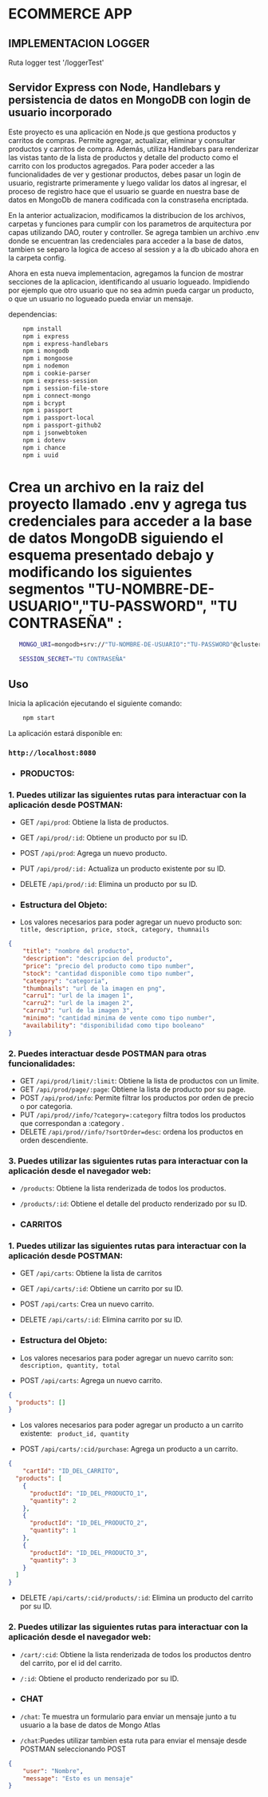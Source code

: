 # ECOMMERCE APP

## IMPLEMENTACION LOGGER
Ruta logger test
'/loggerTest'
## Servidor Express con Node, Handlebars y persistencia de datos en MongoDB con login de usuario incorporado
Este proyecto es una aplicación en Node.js que gestiona productos y carritos de compras. Permite agregar, actualizar, eliminar y consultar productos y carritos de compra. Además, utiliza Handlebars para renderizar las vistas tanto de la lista de productos y detalle del producto como el carrito con los productos agregados. Para poder acceder a las funcionalidades de ver y gestionar productos, debes pasar un login de usuario, registrarte primeramente y luego validar los datos al ingresar, el proceso de registro hace que el usuario se guarde en nuestra base de datos en MongoDb de manera codificada con la constraseña encriptada.

En la anterior actualizacion, modificamos la distribucion de los archivos, carpetas y funciones para cumplir con los parametros de arquitectura por capas utilizando DAO, router y controller. Se agrega tambien un archivo .env donde se encuentran las credenciales para acceder a la base de datos, tambien se separo la logica de acceso al session y a la db ubicado ahora en la carpeta config.

Ahora en esta nueva implementacion, agregamos la funcion de mostrar secciones de la aplicacion, identificando al usuario logueado. Impidiendo por ejemplo que otro usuario que no sea admin pueda cargar un producto, o que un usuario no logueado pueda enviar un mensaje.

 dependencias:

```bash
    npm install
    npm i express
    npm i express-handlebars
    npm i mongodb
    npm i mongoose
    npm i nodemon
    npm i cookie-parser
    npm i express-session
    npm i session-file-store
    npm i connect-mongo
    npm i bcrypt
    npm i passport
    npm i passport-local
    npm i passport-github2
    npm i jsonwebtoken
    npm i dotenv
    npm i chance
    npm i uuid
```
# Crea un archivo en la raiz del proyecto llamado .env y agrega tus credenciales para acceder a la base de datos MongoDB siguiendo el esquema presentado debajo y modificando los siguientes segmentos "TU-NOMBRE-DE-USUARIO","TU-PASSWORD", "TU CONTRASEÑA" :



```bash
   MONGO_URI=mongodb+srv://"TU-NOMBRE-DE-USUARIO":"TU-PASSWORD"@cluster0.xtb0h9o.mongodb.net/dan?retryWrites=true&w=majority
   
   SESSION_SECRET="TU CONTRASEÑA"

```


## Uso

Inicia la aplicación ejecutando el siguiente comando:

```bash
    npm start
```
La aplicación estará disponible en:
### `http://localhost:8080`

- ### PRODUCTOS:
### 1. Puedes utilizar las siguientes rutas para interactuar con la aplicación desde POSTMAN:

- GET `/api/prod`: Obtiene la lista de productos.
- GET `/api/prod/:id`: Obtiene un producto por su ID.
- POST `/api/prod`: Agrega un nuevo producto.
- PUT `/api/prod/:id:` Actualiza un producto existente por su ID.
- DELETE `/api/prod/:id`: Elimina un producto por su ID.

- ### Estructura del Objeto: 
- Los valores necesarios para poder agregar un nuevo producto son: ` title, description, price, stock, category, thumnails`


```json
{
    "title": "nombre del producto",
    "description": "descripcion del producto",
    "price": "precio del producto como tipo number",
    "stock": "cantidad disponible como tipo number",
    "category": "categoria",
    "thumbnails": "url de la imagen en png",
    "carru1": "url de la imagen 1",
    "carru2": "url de la imagen 2",
    "carru3": "url de la imagen 3",
    "minimo": "cantidad minima de vente como tipo number",
    "availability": "disponibilidad como tipo booleano"
}
```
### 2. Puedes interactuar desde POSTMAN para otras funcionalidades:

- GET `/api/prod/limit/:limit`: Obtiene la lista de productos con un limite.
- GET `/api/prod/page/:page`: Obtiene la lista de producto por su page.
- POST `/api/prod/info`: Permite filtrar los productos por orden de precio o por categoria.
- PUT `/api/prod//info/?category=:category` filtra todos los productos que correspondan a :category .
- DELETE `/api/prod//info/?sortOrder=desc`: ordena los productos en orden descendiente.

### 3. Puedes utilizar las siguientes rutas para interactuar con la aplicación desde el navegador web:

- `/products`: Obtiene la lista renderizada de todos los productos.
- `/products/:id`: Obtiene el detalle del producto renderizado por su ID.



- ### CARRITOS

### 1. Puedes utilizar las siguientes rutas para interactuar con la aplicación desde POSTMAN:

- GET `/api/carts`: Obtiene la lista de carritos
- GET `/api/carts/:id`: Obtiene un carrito por su ID.
- POST `/api/carts`: Crea un nuevo carrito.
- DELETE `/api/carts/:id`: Elimina carrito por su ID.


- ### Estructura del Objeto: 
- Los valores necesarios para poder agregar un nuevo carrito son: ` description, quantity, total`

- POST `/api/carts`: Agrega un nuevo carrito.
```json
{
  "products": []
}
```

- Los valores necesarios para poder agregar un producto a un carrito existente: ` product_id, quantity`

- POST `/api/carts/:cid/purchase`: Agrega un producto a un carrito.
```json
{
    "cartId": "ID_DEL_CARRITO",
  "products": [
    {
      "productId": "ID_DEL_PRODUCTO_1",
      "quantity": 2
    },
    {
      "productId": "ID_DEL_PRODUCTO_2",
      "quantity": 1
    },
    {
      "productId": "ID_DEL_PRODUCTO_3",
      "quantity": 3
    }
  ]
}
```
- DELETE `/api/carts/:cid/products/:id`: Elimina un producto del carrito por su ID.


### 2. Puedes utilizar las siguientes rutas para interactuar con la aplicación desde el navegador web:

- `/cart/:cid`: Obtiene la lista renderizada de todos los productos dentro del carrito, por el id del carrito.
- `/:id`: Obtiene el producto renderizado por su ID.

- ### CHAT
- `/chat`: Te muestra un formulario para enviar un mensaje junto a tu usuario a la base de datos de Mongo Atlas
- `/chat`:Puedes utilizar tambien esta ruta para enviar el mensaje desde POSTMAN seleccionando POST

```json
{
    "user": "Nombre",
    "message": "Esto es un mensaje"
}
```

